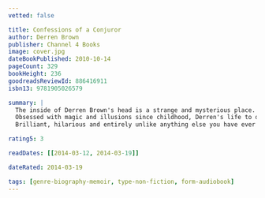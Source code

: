 ```yaml
---
vetted: false

title: Confessions of a Conjuror
author: Derren Brown
publisher: Channel 4 Books
image: cover.jpg
dateBookPublished: 2010-10-14
pageCount: 329
bookHeight: 236
goodreadsReviewId: 886416911
isbn13: 9781905026579

summary: |
  The inside of Derren Brown's head is a strange and mysterious place. Now you can climb inside and wander around. Find out just how Derren's mind works, see what motivates him and discover what made him the weird and wonderful person he is today.
  Obsessed with magic and illusions since childhood, Derren's life to date has been an extraordinary journey and here, in Confessions of a Conjuror, he allows us all to join him on a magical mystery tour - to the centre of his brain… Taking as his starting point the various stages of a conjuring trick he's performing in a crowded restaurant, Derren's endlessly engaging narrative wanders through subjects from all points of the compass, from the history of magic and the fundamentals of psychology to the joys of internet shopping and the proper use of Parmesan cheese.
  Brilliant, hilarious and entirely unlike anything else you have ever read before, Memoirs of a Mentalist is a complete and utter joy.

rating5: 3

readDates: [[2014-03-12, 2014-03-19]]

dateRated: 2014-03-19

tags: [genre-biography-memoir, type-non-fiction, form-audiobook]
---
```

